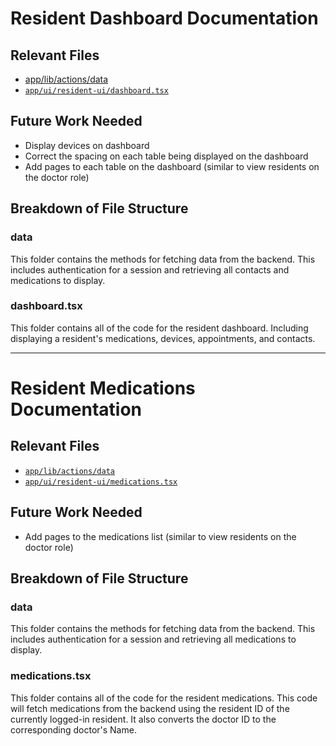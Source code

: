 # Resident Dashboard Documentation

## Relevant Files

- [app/lib/actions/data](../app/lib/actions/data)
- [`app/ui/resident-ui/dashboard.tsx`](./app/ui/resident-ui/dashboard.tsx)

## Future Work Needed

- Display devices on dashboard
- Correct the spacing on each table being displayed on the dashboard
- Add pages to each table on the dashboard (similar to view residents on the doctor role)

## Breakdown of File Structure

### data

This folder contains the methods for fetching data from the backend. This includes authentication for a session and retrieving all contacts and medications to display.

### dashboard.tsx

This folder contains all of the code for the resident dashboard. Including displaying a resident's medications, devices, appointments, and contacts.

---

# Resident Medications Documentation

## Relevant Files

- [`app/lib/actions/data`](../app/lib/actions/data)
- [`app/ui/resident-ui/medications.tsx`](../app/ui/resident-ui/medications.tsx)

## Future Work Needed

- Add pages to the medications list (similar to view residents on the doctor role)

## Breakdown of File Structure

### data

This folder contains the methods for fetching data from the backend. This includes authentication for a session and retrieving all medications to display.

### medications.tsx

This folder contains all of the code for the resident medications. This code will fetch medications from the backend using the resident ID of the currently logged-in resident. It also converts the doctor ID to the corresponding doctor's Name.
